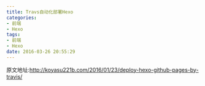 ```yaml
---
title: Travs自动化部署Hexo
categories:
- 前端
- Hexo
tags:
- 前端
- Hexo
date: 2016-03-26 20:55:29
---
```


原文地址:http://koyasu221b.com/2016/01/23/deploy-hexo-github-pages-by-travis/
